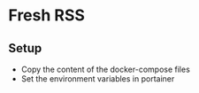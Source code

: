 # Fresh RSS

## Setup

- Copy the content of the docker-compose files
- Set the environment variables in portainer